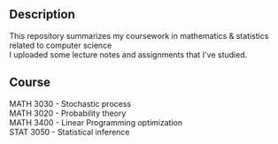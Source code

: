 ## Description
This repository summarizes my coursework in mathematics & statistics related to computer science 
<br> I uploaded some lecture notes and assignments that I've studied.

## Course
MATH 3030 - Stochastic process <br>
MATH 3020 - Probability theory  <br> 
MATH 3400 - Linear Programming optimization  <br>
STAT 3050 - Statistical inference 
